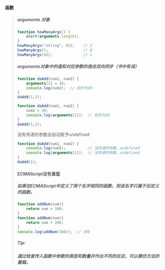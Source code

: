 #### 函数

> ##### arguments 对象
>
> ```js
> function howManyArgs() {
>     alert(arguments.length);
> }
> howManyArgs("string", 45);    // 2
> howManyArgs();                // 0
> howManyArgs(45);              // 1
> ```
>
> ##### arguments对象中的值和对应参数的值会双向同步（书中有误）
>
> ```js
> function doAdd(num1, num2) {
>     arguments[1] = 10;
>     console.log(num2);  // 同步为10
> }
> doAdd(1,2);
> ```
>
> ```js
> function doAdd(num1, num2) {
>     num2 = 10;
>     console.log(arguments[1]);  // 同步为10
> }
> doAdd(1,2);
> ```
>
> 没有传递的参数会自动赋予undefined
>
> ```js
> function doAdd(num1, num2) {
>     console.log(num2);          // 没传递的参数，undefined
>     console.log(arguments[1]);  // 没传递的参数，undefined
> }
> doAdd(1);
> ```
>
> #### ECMAScript没有重载
>
> ##### 如果在ECMAScript中定义了两个名字相同的函数，则该名字只属于后定义的函数。
>
> ```js
> function addNum(num){
>     return num + 100;
> }
> function addNum(num){
>     return num + 200;
> }
> console.log(addNum(100));  // 300
> ```
>
> ##### Tip:
>
> ##### 通过检查传入函数中参数的类型和数量并作出不同的反应，可以模仿方法的重载。



